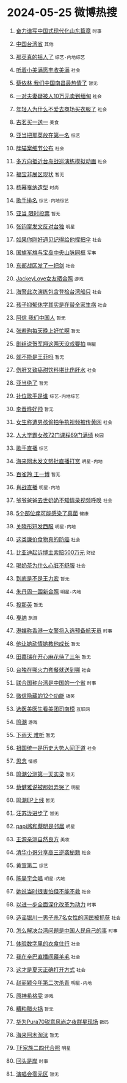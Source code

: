 # 2024-05-25 微博热搜 
1. [奋力谱写中国式现代化山东篇章](https://m.weibo.cn/search?containerid=100103type%3D1%26t%3D10%26q%3D%23%E5%A5%8B%E5%8A%9B%E8%B0%B1%E5%86%99%E4%B8%AD%E5%9B%BD%E5%BC%8F%E7%8E%B0%E4%BB%A3%E5%8C%96%E5%B1%B1%E4%B8%9C%E7%AF%87%E7%AB%A0%23&stream_entry_id=51&isnewpage=1&extparam=seat%3D1%26q%3D%2523%25E5%25A5%258B%25E5%258A%259B%25E8%25B0%25B1%25E5%2586%2599%25E4%25B8%25AD%25E5%259B%25BD%25E5%25BC%258F%25E7%258E%25B0%25E4%25BB%25A3%25E5%258C%2596%25E5%25B1%25B1%25E4%25B8%259C%25E7%25AF%2587%25E7%25AB%25A0%2523%26c_type%3D51%26pos%3D0%26cate%3D10103%26dgr%3D0%26stream_entry_id%3D51%26filter_type%3Drealtimehot%26display_time%3D1716591906%26pre_seqid%3D17165919062640139371) `时事` 

2. [中国台湾省](https://m.weibo.cn/search?containerid=100103type%3D1%26t%3D10%26q%3D%23%E4%B8%AD%E5%9B%BD%E5%8F%B0%E6%B9%BE%E7%9C%81%23&stream_entry_id=31&isnewpage=1&extparam=seat%3D1%26q%3D%2523%25E4%25B8%25AD%25E5%259B%25BD%25E5%258F%25B0%25E6%25B9%25BE%25E7%259C%2581%2523%26pos%3D0%26flag%3D2%26filter_type%3Drealtimehot%26c_type%3D31%26stream_entry_id%3D31%26band_rank%3D1%26cate%3D5001%26lcate%3D5001%26dgr%3D0%26realpos%3D1%26display_time%3D1716591906%26pre_seqid%3D17165919062640139371) `其他` 

3. [那英真的摇人了](https://m.weibo.cn/search?containerid=100103type%3D1%26t%3D10%26q%3D%23%E9%82%A3%E8%8B%B1%E7%9C%9F%E7%9A%84%E6%91%87%E4%BA%BA%E4%BA%86%23&stream_entry_id=31&isnewpage=1&extparam=seat%3D1%26q%3D%2523%25E9%2582%25A3%25E8%258B%25B1%25E7%259C%259F%25E7%259A%2584%25E6%2591%2587%25E4%25BA%25BA%25E4%25BA%2586%2523%26pos%3D1%26flag%3D2%26filter_type%3Drealtimehot%26c_type%3D31%26stream_entry_id%3D31%26band_rank%3D2%26cate%3D5001%26lcate%3D5001%26dgr%3D0%26realpos%3D2%26display_time%3D1716591906%26pre_seqid%3D17165919062640139371) `综艺-内地综艺` 

4. [听着小美满愿丰收美满](https://m.weibo.cn/search?containerid=100103type%3D1%26t%3D10%26q%3D%23%E5%90%AC%E7%9D%80%E5%B0%8F%E7%BE%8E%E6%BB%A1%E6%84%BF%E4%B8%B0%E6%94%B6%E7%BE%8E%E6%BB%A1%23&stream_entry_id=31&isnewpage=1&extparam=seat%3D1%26q%3D%2523%25E5%2590%25AC%25E7%259D%2580%25E5%25B0%258F%25E7%25BE%258E%25E6%25BB%25A1%25E6%2584%25BF%25E4%25B8%25B0%25E6%2594%25B6%25E7%25BE%258E%25E6%25BB%25A1%2523%26pos%3D2%26flag%3D0%26filter_type%3Drealtimehot%26c_type%3D31%26stream_entry_id%3D31%26band_rank%3D3%26cate%3D5001%26lcate%3D5001%26dgr%3D0%26realpos%3D3%26display_time%3D1716591906%26pre_seqid%3D17165919062640139371) `社会` 

5. [蔡依林 我们中国南昌最热情了](https://m.weibo.cn/search?containerid=100103type%3D1%26t%3D10%26q%3D%E8%94%A1%E4%BE%9D%E6%9E%97+%E6%88%91%E4%BB%AC%E4%B8%AD%E5%9B%BD%E5%8D%97%E6%98%8C%E6%9C%80%E7%83%AD%E6%83%85%E4%BA%86&stream_entry_id=31&isnewpage=1&extparam=seat%3D1%26q%3D%25E8%2594%25A1%25E4%25BE%259D%25E6%259E%2597%2520%25E6%2588%2591%25E4%25BB%25AC%25E4%25B8%25AD%25E5%259B%25BD%25E5%258D%2597%25E6%2598%258C%25E6%259C%2580%25E7%2583%25AD%25E6%2583%2585%25E4%25BA%2586%26pos%3D3%26flag%3D2%26filter_type%3Drealtimehot%26c_type%3D31%26stream_entry_id%3D31%26band_rank%3D4%26cate%3D5001%26lcate%3D5001%26dgr%3D0%26realpos%3D4%26display_time%3D1716591906%26pre_seqid%3D17165919062640139371) `暂无` 

6. [一对夫妻疑被人10万元卖到缅甸](https://m.weibo.cn/search?containerid=100103type%3D1%26t%3D10%26q%3D%23%E4%B8%80%E5%AF%B9%E5%A4%AB%E5%A6%BB%E7%96%91%E8%A2%AB%E4%BA%BA10%E4%B8%87%E5%85%83%E5%8D%96%E5%88%B0%E7%BC%85%E7%94%B8%23&stream_entry_id=31&isnewpage=1&extparam=seat%3D1%26q%3D%2523%25E4%25B8%2580%25E5%25AF%25B9%25E5%25A4%25AB%25E5%25A6%25BB%25E7%2596%2591%25E8%25A2%25AB%25E4%25BA%25BA10%25E4%25B8%2587%25E5%2585%2583%25E5%258D%2596%25E5%2588%25B0%25E7%25BC%2585%25E7%2594%25B8%2523%26pos%3D4%26flag%3D2%26filter_type%3Drealtimehot%26c_type%3D31%26stream_entry_id%3D31%26band_rank%3D5%26cate%3D5001%26lcate%3D5001%26dgr%3D0%26realpos%3D5%26display_time%3D1716591906%26pre_seqid%3D17165919062640139371) `社会` 

7. [年轻人为什么不爱去商场买衣服了](https://m.weibo.cn/search?containerid=100103type%3D1%26t%3D10%26q%3D%23%E5%B9%B4%E8%BD%BB%E4%BA%BA%E4%B8%BA%E4%BB%80%E4%B9%88%E4%B8%8D%E7%88%B1%E5%8E%BB%E5%95%86%E5%9C%BA%E4%B9%B0%E8%A1%A3%E6%9C%8D%E4%BA%86%23&stream_entry_id=31&isnewpage=1&extparam=seat%3D1%26q%3D%2523%25E5%25B9%25B4%25E8%25BD%25BB%25E4%25BA%25BA%25E4%25B8%25BA%25E4%25BB%2580%25E4%25B9%2588%25E4%25B8%258D%25E7%2588%25B1%25E5%258E%25BB%25E5%2595%2586%25E5%259C%25BA%25E4%25B9%25B0%25E8%25A1%25A3%25E6%259C%258D%25E4%25BA%2586%2523%26pos%3D5%26flag%3D2%26filter_type%3Drealtimehot%26c_type%3D31%26stream_entry_id%3D31%26band_rank%3D6%26cate%3D5001%26lcate%3D5001%26dgr%3D0%26realpos%3D6%26display_time%3D1716591906%26pre_seqid%3D17165919062640139371) `社会` 

8. [古茗买一送一](https://m.weibo.cn/search?containerid=100103type%3D1%26t%3D10%26q%3D%23%E5%8F%A4%E8%8C%97%E4%B9%B0%E4%B8%80%E9%80%81%E4%B8%80%23&stream_entry_id=31&isnewpage=1&extparam=seat%3D1%26q%3D%2523%25E5%258F%25A4%25E8%258C%2597%25E4%25B9%25B0%25E4%25B8%2580%25E9%2580%2581%25E4%25B8%2580%2523%26pos%3D6%26adid%3D237949%26band_rank%3D7%26is_ad_pos%3D1%26topic_ad%3D1%26c_type%3D31%26stream_entry_id%3D31%26cate%3D5001%26lcate%3D5001%26filter_type%3Drealtimehot%26dgr%3D0%26display_time%3D1716591906%26pre_seqid%3D17165919062640139371) `美食` 

9. [亚当把那英放在第一名](https://m.weibo.cn/search?containerid=100103type%3D1%26t%3D10%26q%3D%23%E4%BA%9A%E5%BD%93%E6%8A%8A%E9%82%A3%E8%8B%B1%E6%94%BE%E5%9C%A8%E7%AC%AC%E4%B8%80%E5%90%8D%23&stream_entry_id=31&isnewpage=1&extparam=seat%3D1%26q%3D%2523%25E4%25BA%259A%25E5%25BD%2593%25E6%258A%258A%25E9%2582%25A3%25E8%258B%25B1%25E6%2594%25BE%25E5%259C%25A8%25E7%25AC%25AC%25E4%25B8%2580%25E5%2590%258D%2523%26pos%3D7%26flag%3D2%26filter_type%3Drealtimehot%26c_type%3D31%26stream_entry_id%3D31%26band_rank%3D7%26cate%3D5001%26lcate%3D5001%26dgr%3D0%26realpos%3D7%26display_time%3D1716591906%26pre_seqid%3D17165919062640139371) `综艺` 

10. [胖猫案细节公布](https://m.weibo.cn/search?containerid=100103type%3D1%26t%3D10%26q%3D%23%E8%83%96%E7%8C%AB%E6%A1%88%E7%BB%86%E8%8A%82%E5%85%AC%E5%B8%83%23&stream_entry_id=31&isnewpage=1&extparam=seat%3D1%26q%3D%2523%25E8%2583%2596%25E7%258C%25AB%25E6%25A1%2588%25E7%25BB%2586%25E8%258A%2582%25E5%2585%25AC%25E5%25B8%2583%2523%26pos%3D8%26flag%3D2%26filter_type%3Drealtimehot%26c_type%3D31%26stream_entry_id%3D31%26band_rank%3D8%26cate%3D5001%26lcate%3D5001%26dgr%3D0%26realpos%3D8%26display_time%3D1716591906%26pre_seqid%3D17165919062640139371) `社会` 

11. [多方向抵近台岛战巡演练模拟动画](https://m.weibo.cn/search?containerid=100103type%3D1%26t%3D10%26q%3D%23%E5%A4%9A%E6%96%B9%E5%90%91%E6%8A%B5%E8%BF%91%E5%8F%B0%E5%B2%9B%E6%88%98%E5%B7%A1%E6%BC%94%E7%BB%83%E6%A8%A1%E6%8B%9F%E5%8A%A8%E7%94%BB%23&stream_entry_id=31&isnewpage=1&extparam=seat%3D1%26q%3D%2523%25E5%25A4%259A%25E6%2596%25B9%25E5%2590%2591%25E6%258A%25B5%25E8%25BF%2591%25E5%258F%25B0%25E5%25B2%259B%25E6%2588%2598%25E5%25B7%25A1%25E6%25BC%2594%25E7%25BB%2583%25E6%25A8%25A1%25E6%258B%259F%25E5%258A%25A8%25E7%2594%25BB%2523%26pos%3D9%26flag%3D0%26filter_type%3Drealtimehot%26c_type%3D31%26stream_entry_id%3D31%26band_rank%3D9%26cate%3D5001%26lcate%3D5001%26dgr%3D0%26realpos%3D9%26display_time%3D1716591906%26pre_seqid%3D17165919062640139371) `社会` 

12. [福宝非展区现状](https://m.weibo.cn/search?containerid=100103type%3D1%26t%3D10%26q%3D%23%E7%A6%8F%E5%AE%9D%E9%9D%9E%E5%B1%95%E5%8C%BA%E7%8E%B0%E7%8A%B6%23&stream_entry_id=31&isnewpage=1&extparam=seat%3D1%26q%3D%2523%25E7%25A6%258F%25E5%25AE%259D%25E9%259D%259E%25E5%25B1%2595%25E5%258C%25BA%25E7%258E%25B0%25E7%258A%25B6%2523%26pos%3D10%26flag%3D0%26filter_type%3Drealtimehot%26c_type%3D31%26stream_entry_id%3D31%26band_rank%3D10%26cate%3D5001%26lcate%3D5001%26dgr%3D0%26realpos%3D10%26display_time%3D1716591906%26pre_seqid%3D17165919062640139371) `暂无` 

13. [杨幂戛纳造型](https://m.weibo.cn/search?containerid=100103type%3D1%26t%3D10%26q%3D%E6%9D%A8%E5%B9%82%E6%88%9B%E7%BA%B3%E9%80%A0%E5%9E%8B&stream_entry_id=31&isnewpage=1&extparam=seat%3D1%26q%3D%25E6%259D%25A8%25E5%25B9%2582%25E6%2588%259B%25E7%25BA%25B3%25E9%2580%25A0%25E5%259E%258B%26pos%3D11%26flag%3D2%26filter_type%3Drealtimehot%26c_type%3D31%26stream_entry_id%3D31%26band_rank%3D11%26cate%3D5001%26lcate%3D5001%26dgr%3D0%26realpos%3D11%26display_time%3D1716591906%26pre_seqid%3D17165919062640139371) `时尚` 

14. [歌手排名](https://m.weibo.cn/search?containerid=100103type%3D1%26t%3D10%26q%3D%E6%AD%8C%E6%89%8B%E6%8E%92%E5%90%8D&stream_entry_id=31&isnewpage=1&extparam=seat%3D1%26q%3D%25E6%25AD%258C%25E6%2589%258B%25E6%258E%2592%25E5%2590%258D%26pos%3D12%26flag%3D2%26filter_type%3Drealtimehot%26c_type%3D31%26stream_entry_id%3D31%26band_rank%3D12%26cate%3D5001%26lcate%3D5001%26dgr%3D0%26realpos%3D12%26display_time%3D1716591906%26pre_seqid%3D17165919062640139371) `综艺-内地综艺` 

15. [亚当 限时投票](https://m.weibo.cn/search?containerid=100103type%3D1%26t%3D10%26q%3D%E4%BA%9A%E5%BD%93+%E9%99%90%E6%97%B6%E6%8A%95%E7%A5%A8&stream_entry_id=31&isnewpage=1&extparam=seat%3D1%26q%3D%25E4%25BA%259A%25E5%25BD%2593%2520%25E9%2599%2590%25E6%2597%25B6%25E6%258A%2595%25E7%25A5%25A8%26pos%3D13%26flag%3D0%26filter_type%3Drealtimehot%26c_type%3D31%26stream_entry_id%3D31%26band_rank%3D13%26cate%3D5001%26lcate%3D5001%26dgr%3D0%26realpos%3D13%26display_time%3D1716591906%26pre_seqid%3D17165919062640139371) `暂无` 

16. [张钧甯发文反对台独](https://m.weibo.cn/search?containerid=100103type%3D1%26t%3D10%26q%3D%23%E5%BC%A0%E9%92%A7%E7%94%AF%E5%8F%91%E6%96%87%E5%8F%8D%E5%AF%B9%E5%8F%B0%E7%8B%AC%23&stream_entry_id=31&isnewpage=1&extparam=seat%3D1%26q%3D%2523%25E5%25BC%25A0%25E9%2592%25A7%25E7%2594%25AF%25E5%258F%2591%25E6%2596%2587%25E5%258F%258D%25E5%25AF%25B9%25E5%258F%25B0%25E7%258B%25AC%2523%26pos%3D14%26flag%3D2%26filter_type%3Drealtimehot%26c_type%3D31%26stream_entry_id%3D31%26band_rank%3D14%26cate%3D5001%26lcate%3D5001%26dgr%3D0%26realpos%3D14%26display_time%3D1716591906%26pre_seqid%3D17165919062640139371) `明星` 

17. [如果你刚好遇见记得给他撑把伞](https://m.weibo.cn/search?containerid=100103type%3D1%26t%3D10%26q%3D%23%E5%A6%82%E6%9E%9C%E4%BD%A0%E5%88%9A%E5%A5%BD%E9%81%87%E8%A7%81%E8%AE%B0%E5%BE%97%E7%BB%99%E4%BB%96%E6%92%91%E6%8A%8A%E4%BC%9E%23&stream_entry_id=31&isnewpage=1&extparam=seat%3D1%26q%3D%2523%25E5%25A6%2582%25E6%259E%259C%25E4%25BD%25A0%25E5%2588%259A%25E5%25A5%25BD%25E9%2581%2587%25E8%25A7%2581%25E8%25AE%25B0%25E5%25BE%2597%25E7%25BB%2599%25E4%25BB%2596%25E6%2592%2591%25E6%258A%258A%25E4%25BC%259E%2523%26pos%3D15%26flag%3D32768%26filter_type%3Drealtimehot%26c_type%3D31%26stream_entry_id%3D31%26band_rank%3D15%26cate%3D5001%26lcate%3D5001%26dgr%3D0%26realpos%3D15%26display_time%3D1716591906%26pre_seqid%3D17165919062640139371) `社会` 

18. [国旗军旗与宝岛中央山脉同框](https://m.weibo.cn/search?containerid=100103type%3D1%26t%3D10%26q%3D%23%E5%9B%BD%E6%97%97%E5%86%9B%E6%97%97%E4%B8%8E%E5%AE%9D%E5%B2%9B%E4%B8%AD%E5%A4%AE%E5%B1%B1%E8%84%89%E5%90%8C%E6%A1%86%23&stream_entry_id=31&isnewpage=1&extparam=seat%3D1%26q%3D%2523%25E5%259B%25BD%25E6%2597%2597%25E5%2586%259B%25E6%2597%2597%25E4%25B8%258E%25E5%25AE%259D%25E5%25B2%259B%25E4%25B8%25AD%25E5%25A4%25AE%25E5%25B1%25B1%25E8%2584%2589%25E5%2590%258C%25E6%25A1%2586%2523%26pos%3D16%26flag%3D0%26filter_type%3Drealtimehot%26c_type%3D31%26stream_entry_id%3D31%26band_rank%3D16%26cate%3D5001%26lcate%3D5001%26dgr%3D0%26realpos%3D16%26display_time%3D1716591906%26pre_seqid%3D17165919062640139371) `军事` 

19. [东部战区发了一把剑](https://m.weibo.cn/search?containerid=100103type%3D1%26t%3D10%26q%3D%23%E4%B8%9C%E9%83%A8%E6%88%98%E5%8C%BA%E5%8F%91%E4%BA%86%E4%B8%80%E6%8A%8A%E5%89%91%23&stream_entry_id=31&isnewpage=1&extparam=seat%3D1%26q%3D%2523%25E4%25B8%259C%25E9%2583%25A8%25E6%2588%2598%25E5%258C%25BA%25E5%258F%2591%25E4%25BA%2586%25E4%25B8%2580%25E6%258A%258A%25E5%2589%2591%2523%26pos%3D17%26flag%3D0%26filter_type%3Drealtimehot%26c_type%3D31%26stream_entry_id%3D31%26band_rank%3D17%26cate%3D5001%26lcate%3D5001%26dgr%3D0%26realpos%3D17%26display_time%3D1716591906%26pre_seqid%3D17165919062640139371) `社会` 

20. [JackeyLove女友晒合照](https://m.weibo.cn/search?containerid=100103type%3D1%26t%3D10%26q%3D%23JackeyLove%E5%A5%B3%E5%8F%8B%E6%99%92%E5%90%88%E7%85%A7%23&stream_entry_id=31&isnewpage=1&extparam=seat%3D1%26q%3D%2523JackeyLove%25E5%25A5%25B3%25E5%258F%258B%25E6%2599%2592%25E5%2590%2588%25E7%2585%25A7%2523%26pos%3D18%26flag%3D0%26filter_type%3Drealtimehot%26c_type%3D31%26stream_entry_id%3D31%26band_rank%3D18%26cate%3D5001%26lcate%3D5001%26dgr%3D0%26realpos%3D18%26display_time%3D1716591906%26pre_seqid%3D17165919062640139371) `游戏` 

21. [海警此次演练包含登检台湾船只](https://m.weibo.cn/search?containerid=100103type%3D1%26t%3D10%26q%3D%23%E6%B5%B7%E8%AD%A6%E6%AD%A4%E6%AC%A1%E6%BC%94%E7%BB%83%E5%8C%85%E5%90%AB%E7%99%BB%E6%A3%80%E5%8F%B0%E6%B9%BE%E8%88%B9%E5%8F%AA%23&stream_entry_id=31&isnewpage=1&extparam=seat%3D1%26q%3D%2523%25E6%25B5%25B7%25E8%25AD%25A6%25E6%25AD%25A4%25E6%25AC%25A1%25E6%25BC%2594%25E7%25BB%2583%25E5%258C%2585%25E5%2590%25AB%25E7%2599%25BB%25E6%25A3%2580%25E5%258F%25B0%25E6%25B9%25BE%25E8%2588%25B9%25E5%258F%25AA%2523%26pos%3D19%26flag%3D0%26filter_type%3Drealtimehot%26c_type%3D31%26stream_entry_id%3D31%26band_rank%3D19%26cate%3D5001%26lcate%3D5001%26dgr%3D0%26realpos%3D19%26display_time%3D1716591906%26pre_seqid%3D17165919062640139371) `社会` 

22. [孩子抑郁休学其实是在替全家生病](https://m.weibo.cn/search?containerid=100103type%3D1%26t%3D10%26q%3D%23%E5%AD%A9%E5%AD%90%E6%8A%91%E9%83%81%E4%BC%91%E5%AD%A6%E5%85%B6%E5%AE%9E%E6%98%AF%E5%9C%A8%E6%9B%BF%E5%85%A8%E5%AE%B6%E7%94%9F%E7%97%85%23&stream_entry_id=31&isnewpage=1&extparam=seat%3D1%26q%3D%2523%25E5%25AD%25A9%25E5%25AD%2590%25E6%258A%2591%25E9%2583%2581%25E4%25BC%2591%25E5%25AD%25A6%25E5%2585%25B6%25E5%25AE%259E%25E6%2598%25AF%25E5%259C%25A8%25E6%259B%25BF%25E5%2585%25A8%25E5%25AE%25B6%25E7%2594%259F%25E7%2597%2585%2523%26pos%3D20%26flag%3D0%26filter_type%3Drealtimehot%26c_type%3D31%26stream_entry_id%3D31%26band_rank%3D20%26cate%3D5001%26lcate%3D5001%26dgr%3D0%26realpos%3D20%26display_time%3D1716591906%26pre_seqid%3D17165919062640139371) `社会` 

23. [阿信 我们中国人](https://m.weibo.cn/search?containerid=100103type%3D1%26t%3D10%26q%3D%E9%98%BF%E4%BF%A1+%E6%88%91%E4%BB%AC%E4%B8%AD%E5%9B%BD%E4%BA%BA&stream_entry_id=31&isnewpage=1&extparam=seat%3D1%26q%3D%25E9%2598%25BF%25E4%25BF%25A1%2520%25E6%2588%2591%25E4%25BB%25AC%25E4%25B8%25AD%25E5%259B%25BD%25E4%25BA%25BA%26pos%3D21%26flag%3D2%26filter_type%3Drealtimehot%26c_type%3D31%26stream_entry_id%3D31%26band_rank%3D21%26cate%3D5001%26lcate%3D5001%26dgr%3D0%26realpos%3D21%26display_time%3D1716591906%26pre_seqid%3D17165919062640139371) `暂无` 

24. [张若昀每天晚上好忙啊](https://m.weibo.cn/search?containerid=100103type%3D1%26t%3D10%26q%3D%E5%BC%A0%E8%8B%A5%E6%98%80%E6%AF%8F%E5%A4%A9%E6%99%9A%E4%B8%8A%E5%A5%BD%E5%BF%99%E5%95%8A&stream_entry_id=31&isnewpage=1&extparam=seat%3D1%26q%3D%25E5%25BC%25A0%25E8%258B%25A5%25E6%2598%2580%25E6%25AF%258F%25E5%25A4%25A9%25E6%2599%259A%25E4%25B8%258A%25E5%25A5%25BD%25E5%25BF%2599%25E5%2595%258A%26pos%3D22%26flag%3D1%26filter_type%3Drealtimehot%26c_type%3D31%26stream_entry_id%3D31%26band_rank%3D22%26cate%3D5001%26lcate%3D5001%26dgr%3D0%26realpos%3D22%26display_time%3D1716591906%26pre_seqid%3D17165919062640139371) `暂无` 

25. [剧组说贺军翔这两天没戏要拍](https://m.weibo.cn/search?containerid=100103type%3D1%26t%3D10%26q%3D%23%E5%89%A7%E7%BB%84%E8%AF%B4%E8%B4%BA%E5%86%9B%E7%BF%94%E8%BF%99%E4%B8%A4%E5%A4%A9%E6%B2%A1%E6%88%8F%E8%A6%81%E6%8B%8D%23&stream_entry_id=31&isnewpage=1&extparam=seat%3D1%26q%3D%2523%25E5%2589%25A7%25E7%25BB%2584%25E8%25AF%25B4%25E8%25B4%25BA%25E5%2586%259B%25E7%25BF%2594%25E8%25BF%2599%25E4%25B8%25A4%25E5%25A4%25A9%25E6%25B2%25A1%25E6%2588%258F%25E8%25A6%2581%25E6%258B%258D%2523%26pos%3D23%26flag%3D1%26filter_type%3Drealtimehot%26c_type%3D31%26stream_entry_id%3D31%26band_rank%3D23%26cate%3D5001%26lcate%3D5001%26dgr%3D0%26realpos%3D23%26display_time%3D1716591906%26pre_seqid%3D17165919062640139371) `明星` 

26. [就不能是王菲吗](https://m.weibo.cn/search?containerid=100103type%3D1%26t%3D10%26q%3D%E5%B0%B1%E4%B8%8D%E8%83%BD%E6%98%AF%E7%8E%8B%E8%8F%B2%E5%90%97&stream_entry_id=31&isnewpage=1&extparam=seat%3D1%26q%3D%25E5%25B0%25B1%25E4%25B8%258D%25E8%2583%25BD%25E6%2598%25AF%25E7%258E%258B%25E8%258F%25B2%25E5%2590%2597%26pos%3D24%26flag%3D2%26filter_type%3Drealtimehot%26c_type%3D31%26stream_entry_id%3D31%26band_rank%3D24%26cate%3D5001%26lcate%3D5001%26dgr%3D0%26realpos%3D24%26display_time%3D1716591906%26pre_seqid%3D17165919062640139371) `暂无` 

27. [伤肝又致癌甜饮料堪比伤肝水](https://m.weibo.cn/search?containerid=100103type%3D1%26t%3D10%26q%3D%23%E4%BC%A4%E8%82%9D%E5%8F%88%E8%87%B4%E7%99%8C%E7%94%9C%E9%A5%AE%E6%96%99%E5%A0%AA%E6%AF%94%E4%BC%A4%E8%82%9D%E6%B0%B4%23&stream_entry_id=31&isnewpage=1&extparam=seat%3D1%26q%3D%2523%25E4%25BC%25A4%25E8%2582%259D%25E5%258F%2588%25E8%2587%25B4%25E7%2599%258C%25E7%2594%259C%25E9%25A5%25AE%25E6%2596%2599%25E5%25A0%25AA%25E6%25AF%2594%25E4%25BC%25A4%25E8%2582%259D%25E6%25B0%25B4%2523%26pos%3D25%26flag%3D1%26filter_type%3Drealtimehot%26c_type%3D31%26stream_entry_id%3D31%26band_rank%3D25%26cate%3D5001%26lcate%3D5001%26dgr%3D0%26realpos%3D25%26display_time%3D1716591906%26pre_seqid%3D17165919062640139371) `社会` 

28. [亚当绝了](https://m.weibo.cn/search?containerid=100103type%3D1%26t%3D10%26q%3D%E4%BA%9A%E5%BD%93%E7%BB%9D%E4%BA%86&stream_entry_id=31&isnewpage=1&extparam=seat%3D1%26q%3D%25E4%25BA%259A%25E5%25BD%2593%25E7%25BB%259D%25E4%25BA%2586%26pos%3D26%26flag%3D0%26filter_type%3Drealtimehot%26c_type%3D31%26stream_entry_id%3D31%26band_rank%3D26%26cate%3D5001%26lcate%3D5001%26dgr%3D0%26realpos%3D26%26display_time%3D1716591906%26pre_seqid%3D17165919062640139371) `暂无` 

29. [补位歌手是谁](https://m.weibo.cn/search?containerid=100103type%3D1%26t%3D10%26q%3D%23%E8%A1%A5%E4%BD%8D%E6%AD%8C%E6%89%8B%E6%98%AF%E8%B0%81%23&stream_entry_id=31&isnewpage=1&extparam=seat%3D1%26q%3D%2523%25E8%25A1%25A5%25E4%25BD%258D%25E6%25AD%258C%25E6%2589%258B%25E6%2598%25AF%25E8%25B0%2581%2523%26pos%3D27%26flag%3D0%26filter_type%3Drealtimehot%26c_type%3D31%26stream_entry_id%3D31%26band_rank%3D27%26cate%3D5001%26lcate%3D5001%26dgr%3D0%26realpos%3D27%26display_time%3D1716591906%26pre_seqid%3D17165919062640139371) `综艺-内地综艺` 

30. [李晋晔好帅](https://m.weibo.cn/search?containerid=100103type%3D1%26t%3D10%26q%3D%E6%9D%8E%E6%99%8B%E6%99%94%E5%A5%BD%E5%B8%85&stream_entry_id=31&isnewpage=1&extparam=seat%3D1%26q%3D%25E6%259D%258E%25E6%2599%258B%25E6%2599%2594%25E5%25A5%25BD%25E5%25B8%2585%26pos%3D28%26flag%3D0%26filter_type%3Drealtimehot%26c_type%3D31%26stream_entry_id%3D31%26band_rank%3D28%26cate%3D5001%26lcate%3D5001%26dgr%3D0%26realpos%3D28%26display_time%3D1716591906%26pre_seqid%3D17165919062640139371) `暂无` 

31. [女生称遭男孩偷拍争执视频被传黄网](https://m.weibo.cn/search?containerid=100103type%3D1%26t%3D10%26q%3D%23%E5%A5%B3%E7%94%9F%E7%A7%B0%E9%81%AD%E7%94%B7%E5%AD%A9%E5%81%B7%E6%8B%8D%E4%BA%89%E6%89%A7%E8%A7%86%E9%A2%91%E8%A2%AB%E4%BC%A0%E9%BB%84%E7%BD%91%23&stream_entry_id=31&isnewpage=1&extparam=seat%3D1%26q%3D%2523%25E5%25A5%25B3%25E7%2594%259F%25E7%25A7%25B0%25E9%2581%25AD%25E7%2594%25B7%25E5%25AD%25A9%25E5%2581%25B7%25E6%258B%258D%25E4%25BA%2589%25E6%2589%25A7%25E8%25A7%2586%25E9%25A2%2591%25E8%25A2%25AB%25E4%25BC%25A0%25E9%25BB%2584%25E7%25BD%2591%2523%26pos%3D29%26flag%3D0%26filter_type%3Drealtimehot%26c_type%3D31%26stream_entry_id%3D31%26band_rank%3D29%26cate%3D5001%26lcate%3D5001%26dgr%3D0%26realpos%3D29%26display_time%3D1716591906%26pre_seqid%3D17165919062640139371) `社会` 

32. [人大学霸女孩72门课程69门满绩](https://m.weibo.cn/search?containerid=100103type%3D1%26t%3D10%26q%3D%23%E4%BA%BA%E5%A4%A7%E5%AD%A6%E9%9C%B8%E5%A5%B3%E5%AD%A972%E9%97%A8%E8%AF%BE%E7%A8%8B69%E9%97%A8%E6%BB%A1%E7%BB%A9%23&stream_entry_id=31&isnewpage=1&extparam=seat%3D1%26q%3D%2523%25E4%25BA%25BA%25E5%25A4%25A7%25E5%25AD%25A6%25E9%259C%25B8%25E5%25A5%25B3%25E5%25AD%25A972%25E9%2597%25A8%25E8%25AF%25BE%25E7%25A8%258B69%25E9%2597%25A8%25E6%25BB%25A1%25E7%25BB%25A9%2523%26pos%3D30%26flag%3D32768%26filter_type%3Drealtimehot%26c_type%3D31%26stream_entry_id%3D31%26band_rank%3D30%26cate%3D5001%26lcate%3D5001%26dgr%3D0%26realpos%3D30%26display_time%3D1716591906%26pre_seqid%3D17165919062640139371) `校园` 

33. [歌手直播](https://m.weibo.cn/search?containerid=100103type%3D1%26t%3D10%26q%3D%E6%AD%8C%E6%89%8B%E7%9B%B4%E6%92%AD&stream_entry_id=31&isnewpage=1&extparam=seat%3D1%26q%3D%25E6%25AD%258C%25E6%2589%258B%25E7%259B%25B4%25E6%2592%25AD%26pos%3D31%26flag%3D0%26filter_type%3Drealtimehot%26c_type%3D31%26stream_entry_id%3D31%26band_rank%3D31%26cate%3D5001%26lcate%3D5001%26dgr%3D0%26realpos%3D31%26display_time%3D1716591906%26pre_seqid%3D17165919062640139371) `综艺` 

34. [海来阿木发文怒批直播打赏](https://m.weibo.cn/search?containerid=100103type%3D1%26t%3D10%26q%3D%23%E6%B5%B7%E6%9D%A5%E9%98%BF%E6%9C%A8%E5%8F%91%E6%96%87%E6%80%92%E6%89%B9%E7%9B%B4%E6%92%AD%E6%89%93%E8%B5%8F%23&stream_entry_id=31&isnewpage=1&extparam=seat%3D1%26q%3D%2523%25E6%25B5%25B7%25E6%259D%25A5%25E9%2598%25BF%25E6%259C%25A8%25E5%258F%2591%25E6%2596%2587%25E6%2580%2592%25E6%2589%25B9%25E7%259B%25B4%25E6%2592%25AD%25E6%2589%2593%25E8%25B5%258F%2523%26pos%3D32%26flag%3D0%26filter_type%3Drealtimehot%26c_type%3D31%26stream_entry_id%3D31%26band_rank%3D32%26cate%3D5001%26lcate%3D5001%26dgr%3D0%26realpos%3D32%26display_time%3D1716591906%26pre_seqid%3D17165919062640139371) `明星-内地` 

35. [百雀羚 王一博](https://m.weibo.cn/search?containerid=100103type%3D1%26t%3D10%26q%3D%E7%99%BE%E9%9B%80%E7%BE%9A+%E7%8E%8B%E4%B8%80%E5%8D%9A&stream_entry_id=31&isnewpage=1&extparam=seat%3D1%26q%3D%25E7%2599%25BE%25E9%259B%2580%25E7%25BE%259A%2520%25E7%258E%258B%25E4%25B8%2580%25E5%258D%259A%26pos%3D33%26flag%3D0%26filter_type%3Drealtimehot%26c_type%3D31%26stream_entry_id%3D31%26band_rank%3D33%26cate%3D5001%26lcate%3D5001%26dgr%3D0%26realpos%3D33%26display_time%3D1716591906%26pre_seqid%3D17165919062640139371) `暂无` 

36. [肖战直播](https://m.weibo.cn/search?containerid=100103type%3D1%26t%3D10%26q%3D%E8%82%96%E6%88%98%E7%9B%B4%E6%92%AD&stream_entry_id=31&isnewpage=1&extparam=seat%3D1%26q%3D%25E8%2582%2596%25E6%2588%2598%25E7%259B%25B4%25E6%2592%25AD%26pos%3D34%26flag%3D0%26filter_type%3Drealtimehot%26c_type%3D31%26stream_entry_id%3D31%26band_rank%3D34%26cate%3D5001%26lcate%3D5001%26dgr%3D0%26realpos%3D34%26display_time%3D1716591906%26pre_seqid%3D17165919062640139371) `明星-内地` 

37. [爷爷爸爸去世奶奶不知情录视频呼唤](https://m.weibo.cn/search?containerid=100103type%3D1%26t%3D10%26q%3D%23%E7%88%B7%E7%88%B7%E7%88%B8%E7%88%B8%E5%8E%BB%E4%B8%96%E5%A5%B6%E5%A5%B6%E4%B8%8D%E7%9F%A5%E6%83%85%E5%BD%95%E8%A7%86%E9%A2%91%E5%91%BC%E5%94%A4%23&stream_entry_id=31&isnewpage=1&extparam=seat%3D1%26q%3D%2523%25E7%2588%25B7%25E7%2588%25B7%25E7%2588%25B8%25E7%2588%25B8%25E5%258E%25BB%25E4%25B8%2596%25E5%25A5%25B6%25E5%25A5%25B6%25E4%25B8%258D%25E7%259F%25A5%25E6%2583%2585%25E5%25BD%2595%25E8%25A7%2586%25E9%25A2%2591%25E5%2591%25BC%25E5%2594%25A4%2523%26pos%3D35%26flag%3D0%26filter_type%3Drealtimehot%26c_type%3D31%26stream_entry_id%3D31%26band_rank%3D35%26cate%3D5001%26lcate%3D5001%26dgr%3D0%26realpos%3D35%26display_time%3D1716591906%26pre_seqid%3D17165919062640139371) `社会` 

38. [5个部位痒可能感染了真菌](https://m.weibo.cn/search?containerid=100103type%3D1%26t%3D10%26q%3D%235%E4%B8%AA%E9%83%A8%E4%BD%8D%E7%97%92%E5%8F%AF%E8%83%BD%E6%84%9F%E6%9F%93%E4%BA%86%E7%9C%9F%E8%8F%8C%23&stream_entry_id=31&isnewpage=1&extparam=seat%3D1%26q%3D%25235%25E4%25B8%25AA%25E9%2583%25A8%25E4%25BD%258D%25E7%2597%2592%25E5%258F%25AF%25E8%2583%25BD%25E6%2584%259F%25E6%259F%2593%25E4%25BA%2586%25E7%259C%259F%25E8%258F%258C%2523%26pos%3D36%26flag%3D1%26filter_type%3Drealtimehot%26c_type%3D31%26stream_entry_id%3D31%26band_rank%3D36%26cate%3D5001%26lcate%3D5001%26dgr%3D0%26realpos%3D36%26display_time%3D1716591906%26pre_seqid%3D17165919062640139371) `健康` 

39. [关晓彤短发西服](https://m.weibo.cn/search?containerid=100103type%3D1%26t%3D10%26q%3D%23%E5%85%B3%E6%99%93%E5%BD%A4%E7%9F%AD%E5%8F%91%E8%A5%BF%E6%9C%8D%23&stream_entry_id=31&isnewpage=1&extparam=seat%3D1%26q%3D%2523%25E5%2585%25B3%25E6%2599%2593%25E5%25BD%25A4%25E7%259F%25AD%25E5%258F%2591%25E8%25A5%25BF%25E6%259C%258D%2523%26pos%3D37%26flag%3D1%26filter_type%3Drealtimehot%26c_type%3D31%26stream_entry_id%3D31%26band_rank%3D37%26cate%3D5001%26lcate%3D5001%26dgr%3D0%26realpos%3D37%26display_time%3D1716591906%26pre_seqid%3D17165919062640139371) `明星-内地` 

40. [这类廉价食物真的防癌](https://m.weibo.cn/search?containerid=100103type%3D1%26t%3D10%26q%3D%23%E8%BF%99%E7%B1%BB%E5%BB%89%E4%BB%B7%E9%A3%9F%E7%89%A9%E7%9C%9F%E7%9A%84%E9%98%B2%E7%99%8C%23&stream_entry_id=31&isnewpage=1&extparam=seat%3D1%26q%3D%2523%25E8%25BF%2599%25E7%25B1%25BB%25E5%25BB%2589%25E4%25BB%25B7%25E9%25A3%259F%25E7%2589%25A9%25E7%259C%259F%25E7%259A%2584%25E9%2598%25B2%25E7%2599%258C%2523%26pos%3D38%26flag%3D0%26filter_type%3Drealtimehot%26c_type%3D31%26stream_entry_id%3D31%26band_rank%3D38%26cate%3D5001%26lcate%3D5001%26dgr%3D0%26realpos%3D38%26display_time%3D1716591906%26pre_seqid%3D17165919062640139371) `社会` 

41. [比亚迪起诉博主索赔500万元](https://m.weibo.cn/search?containerid=100103type%3D1%26t%3D10%26q%3D%23%E6%AF%94%E4%BA%9A%E8%BF%AA%E8%B5%B7%E8%AF%89%E5%8D%9A%E4%B8%BB%E7%B4%A2%E8%B5%94500%E4%B8%87%E5%85%83%23&stream_entry_id=31&isnewpage=1&extparam=seat%3D1%26q%3D%2523%25E6%25AF%2594%25E4%25BA%259A%25E8%25BF%25AA%25E8%25B5%25B7%25E8%25AF%2589%25E5%258D%259A%25E4%25B8%25BB%25E7%25B4%25A2%25E8%25B5%2594500%25E4%25B8%2587%25E5%2585%2583%2523%26pos%3D39%26flag%3D0%26filter_type%3Drealtimehot%26c_type%3D31%26stream_entry_id%3D31%26band_rank%3D39%26cate%3D5001%26lcate%3D5001%26dgr%3D0%26realpos%3D39%26display_time%3D1716591906%26pre_seqid%3D17165919062640139371) `财经` 

42. [喝奶茶为什么心脏不舒服](https://m.weibo.cn/search?containerid=100103type%3D1%26t%3D10%26q%3D%23%E5%96%9D%E5%A5%B6%E8%8C%B6%E4%B8%BA%E4%BB%80%E4%B9%88%E5%BF%83%E8%84%8F%E4%B8%8D%E8%88%92%E6%9C%8D%23&stream_entry_id=31&isnewpage=1&extparam=seat%3D1%26q%3D%2523%25E5%2596%259D%25E5%25A5%25B6%25E8%258C%25B6%25E4%25B8%25BA%25E4%25BB%2580%25E4%25B9%2588%25E5%25BF%2583%25E8%2584%258F%25E4%25B8%258D%25E8%2588%2592%25E6%259C%258D%2523%26pos%3D40%26flag%3D0%26filter_type%3Drealtimehot%26c_type%3D31%26stream_entry_id%3D31%26band_rank%3D40%26cate%3D5001%26lcate%3D5001%26dgr%3D0%26realpos%3D40%26display_time%3D1716591906%26pre_seqid%3D17165919062640139371) `社会` 

43. [到底是不是王力宏](https://m.weibo.cn/search?containerid=100103type%3D1%26t%3D10%26q%3D%E5%88%B0%E5%BA%95%E6%98%AF%E4%B8%8D%E6%98%AF%E7%8E%8B%E5%8A%9B%E5%AE%8F&stream_entry_id=31&isnewpage=1&extparam=seat%3D1%26q%3D%25E5%2588%25B0%25E5%25BA%2595%25E6%2598%25AF%25E4%25B8%258D%25E6%2598%25AF%25E7%258E%258B%25E5%258A%259B%25E5%25AE%258F%26pos%3D41%26flag%3D0%26filter_type%3Drealtimehot%26c_type%3D31%26stream_entry_id%3D31%26band_rank%3D41%26cate%3D5001%26lcate%3D5001%26dgr%3D0%26realpos%3D41%26display_time%3D1716591906%26pre_seqid%3D17165919062640139371) `暂无` 

44. [朱丹周一围新合照](https://m.weibo.cn/search?containerid=100103type%3D1%26t%3D10%26q%3D%23%E6%9C%B1%E4%B8%B9%E5%91%A8%E4%B8%80%E5%9B%B4%E6%96%B0%E5%90%88%E7%85%A7%23&stream_entry_id=31&isnewpage=1&extparam=seat%3D1%26q%3D%2523%25E6%259C%25B1%25E4%25B8%25B9%25E5%2591%25A8%25E4%25B8%2580%25E5%259B%25B4%25E6%2596%25B0%25E5%2590%2588%25E7%2585%25A7%2523%26pos%3D42%26flag%3D0%26filter_type%3Drealtimehot%26c_type%3D31%26stream_entry_id%3D31%26band_rank%3D42%26cate%3D5001%26lcate%3D5001%26dgr%3D0%26realpos%3D42%26display_time%3D1716591906%26pre_seqid%3D17165919062640139371) `明星-内地` 

45. [投那英](https://m.weibo.cn/search?containerid=100103type%3D1%26t%3D10%26q%3D%E6%8A%95%E9%82%A3%E8%8B%B1&stream_entry_id=31&isnewpage=1&extparam=seat%3D1%26q%3D%25E6%258A%2595%25E9%2582%25A3%25E8%258B%25B1%26pos%3D43%26flag%3D0%26filter_type%3Drealtimehot%26c_type%3D31%26stream_entry_id%3D31%26band_rank%3D43%26cate%3D5001%26lcate%3D5001%26dgr%3D0%26realpos%3D43%26display_time%3D1716591906%26pre_seqid%3D17165919062640139371) `暂无` 

46. [戛纳](https://m.weibo.cn/search?containerid=100103type%3D1%26t%3D10%26q%3D%E6%88%9B%E7%BA%B3&stream_entry_id=31&isnewpage=1&extparam=seat%3D1%26q%3D%25E6%2588%259B%25E7%25BA%25B3%26pos%3D44%26flag%3D0%26filter_type%3Drealtimehot%26c_type%3D31%26stream_entry_id%3D31%26band_rank%3D44%26cate%3D5001%26lcate%3D5001%26dgr%3D0%26realpos%3D44%26display_time%3D1716591906%26pre_seqid%3D17165919062640139371) `旅游` 

47. [港媒称香港一女警将入选预备航天员](https://m.weibo.cn/search?containerid=100103type%3D1%26t%3D10%26q%3D%23%E6%B8%AF%E5%AA%92%E7%A7%B0%E9%A6%99%E6%B8%AF%E4%B8%80%E5%A5%B3%E8%AD%A6%E5%B0%86%E5%85%A5%E9%80%89%E9%A2%84%E5%A4%87%E8%88%AA%E5%A4%A9%E5%91%98%23&stream_entry_id=31&isnewpage=1&extparam=seat%3D1%26q%3D%2523%25E6%25B8%25AF%25E5%25AA%2592%25E7%25A7%25B0%25E9%25A6%2599%25E6%25B8%25AF%25E4%25B8%2580%25E5%25A5%25B3%25E8%25AD%25A6%25E5%25B0%2586%25E5%2585%25A5%25E9%2580%2589%25E9%25A2%2584%25E5%25A4%2587%25E8%2588%25AA%25E5%25A4%25A9%25E5%2591%2598%2523%26pos%3D45%26flag%3D0%26filter_type%3Drealtimehot%26c_type%3D31%26stream_entry_id%3D31%26band_rank%3D45%26cate%3D5001%26lcate%3D5001%26dgr%3D0%26realpos%3D45%26display_time%3D1716591906%26pre_seqid%3D17165919062640139371) `时事` 

48. [他让她动情她教他成长](https://m.weibo.cn/search?containerid=100103type%3D1%26t%3D10%26q%3D%E4%BB%96%E8%AE%A9%E5%A5%B9%E5%8A%A8%E6%83%85%E5%A5%B9%E6%95%99%E4%BB%96%E6%88%90%E9%95%BF&stream_entry_id=31&isnewpage=1&extparam=seat%3D1%26q%3D%25E4%25BB%2596%25E8%25AE%25A9%25E5%25A5%25B9%25E5%258A%25A8%25E6%2583%2585%25E5%25A5%25B9%25E6%2595%2599%25E4%25BB%2596%25E6%2588%2590%25E9%2595%25BF%26pos%3D46%26flag%3D0%26filter_type%3Drealtimehot%26c_type%3D31%26stream_entry_id%3D31%26band_rank%3D46%26cate%3D5001%26lcate%3D5001%26dgr%3D0%26realpos%3D46%26display_time%3D1716591906%26pre_seqid%3D17165919062640139371) `暂无` 

49. [田嘉瑞在开心麻花待了三年](https://m.weibo.cn/search?containerid=100103type%3D1%26t%3D10%26q%3D%E7%94%B0%E5%98%89%E7%91%9E%E5%9C%A8%E5%BC%80%E5%BF%83%E9%BA%BB%E8%8A%B1%E5%BE%85%E4%BA%86%E4%B8%89%E5%B9%B4&stream_entry_id=31&isnewpage=1&extparam=seat%3D1%26q%3D%25E7%2594%25B0%25E5%2598%2589%25E7%2591%259E%25E5%259C%25A8%25E5%25BC%2580%25E5%25BF%2583%25E9%25BA%25BB%25E8%258A%25B1%25E5%25BE%2585%25E4%25BA%2586%25E4%25B8%2589%25E5%25B9%25B4%26pos%3D47%26flag%3D0%26filter_type%3Drealtimehot%26c_type%3D31%26stream_entry_id%3D31%26band_rank%3D47%26cate%3D5001%26lcate%3D5001%26dgr%3D0%26realpos%3D47%26display_time%3D1716591906%26pre_seqid%3D17165919062640139371) `暂无` 

50. [台独在哪火力套餐就送到哪](https://m.weibo.cn/search?containerid=100103type%3D1%26t%3D10%26q%3D%23%E5%8F%B0%E7%8B%AC%E5%9C%A8%E5%93%AA%E7%81%AB%E5%8A%9B%E5%A5%97%E9%A4%90%E5%B0%B1%E9%80%81%E5%88%B0%E5%93%AA%23&stream_entry_id=31&isnewpage=1&extparam=seat%3D1%26q%3D%2523%25E5%258F%25B0%25E7%258B%25AC%25E5%259C%25A8%25E5%2593%25AA%25E7%2581%25AB%25E5%258A%259B%25E5%25A5%2597%25E9%25A4%2590%25E5%25B0%25B1%25E9%2580%2581%25E5%2588%25B0%25E5%2593%25AA%2523%26pos%3D48%26flag%3D0%26filter_type%3Drealtimehot%26c_type%3D31%26stream_entry_id%3D31%26band_rank%3D48%26cate%3D5001%26lcate%3D5001%26dgr%3D0%26realpos%3D48%26display_time%3D1716591906%26pre_seqid%3D17165919062640139371) `社会` 

51. [联合国称台湾是中国的一个省](https://m.weibo.cn/search?containerid=100103type%3D1%26t%3D10%26q%3D%23%E8%81%94%E5%90%88%E5%9B%BD%E7%A7%B0%E5%8F%B0%E6%B9%BE%E6%98%AF%E4%B8%AD%E5%9B%BD%E7%9A%84%E4%B8%80%E4%B8%AA%E7%9C%81%23&stream_entry_id=31&isnewpage=1&extparam=seat%3D1%26q%3D%2523%25E8%2581%2594%25E5%2590%2588%25E5%259B%25BD%25E7%25A7%25B0%25E5%258F%25B0%25E6%25B9%25BE%25E6%2598%25AF%25E4%25B8%25AD%25E5%259B%25BD%25E7%259A%2584%25E4%25B8%2580%25E4%25B8%25AA%25E7%259C%2581%2523%26pos%3D49%26flag%3D0%26filter_type%3Drealtimehot%26c_type%3D31%26stream_entry_id%3D31%26band_rank%3D49%26cate%3D5001%26lcate%3D5001%26dgr%3D0%26realpos%3D49%26display_time%3D1716591906%26pre_seqid%3D17165919062640139371) `时事` 

52. [微信隐藏的12个功能](https://m.weibo.cn/search?containerid=100103type%3D1%26t%3D10%26q%3D%23%E5%BE%AE%E4%BF%A1%E9%9A%90%E8%97%8F%E7%9A%8412%E4%B8%AA%E5%8A%9F%E8%83%BD%23&stream_entry_id=31&isnewpage=1&extparam=seat%3D1%26q%3D%2523%25E5%25BE%25AE%25E4%25BF%25A1%25E9%259A%2590%25E8%2597%258F%25E7%259A%258412%25E4%25B8%25AA%25E5%258A%259F%25E8%2583%25BD%2523%26pos%3D50%26flag%3D0%26filter_type%3Drealtimehot%26c_type%3D31%26stream_entry_id%3D31%26band_rank%3D50%26cate%3D5001%26lcate%3D5001%26dgr%3D0%26realpos%3D50%26display_time%3D1716591906%26pre_seqid%3D17165919062640139371) `搞笑` 

53. [选医美医生看美团司南榜](https://m.weibo.cn/search?containerid=100103type%3D1%26t%3D10%26q%3D%23%E9%80%89%E5%8C%BB%E7%BE%8E%E5%8C%BB%E7%94%9F%E7%9C%8B%E7%BE%8E%E5%9B%A2%E5%8F%B8%E5%8D%97%E6%A6%9C%23&stream_entry_id=31&isnewpage=1&extparam=seat%3D1%26q%3D%2523%25E9%2580%2589%25E5%258C%25BB%25E7%25BE%258E%25E5%258C%25BB%25E7%2594%259F%25E7%259C%258B%25E7%25BE%258E%25E5%259B%25A2%25E5%258F%25B8%25E5%258D%2597%25E6%25A6%259C%2523%26pos%3D3%26adid%3D237708%26band_rank%3D4%26filter_type%3Drealtimehot%26c_type%3D31%26stream_entry_id%3D31%26topic_ad%3D1%26cate%3D5001%26lcate%3D5001%26is_ad_pos%3D1%26dgr%3D0%26display_time%3D1716588334%26pre_seqid%3D171658833494402141118) `互联网` 

54. [鸣潮](https://m.weibo.cn/search?containerid=100103type%3D1%26t%3D10%26q%3D%23%E9%B8%A3%E6%BD%AE%23&stream_entry_id=31&isnewpage=1&extparam=seat%3D1%26q%3D%2523%25E9%25B8%25A3%25E6%25BD%25AE%2523%26pos%3D30%26flag%3D0%26filter_type%3Drealtimehot%26c_type%3D31%26stream_entry_id%3D31%26band_rank%3D30%26cate%3D5001%26lcate%3D5001%26dgr%3D0%26realpos%3D30%26display_time%3D1716588334%26pre_seqid%3D171658833494402141118) `游戏` 

55. [下雨天 难听](https://m.weibo.cn/search?containerid=100103type%3D1%26t%3D10%26q%3D%E4%B8%8B%E9%9B%A8%E5%A4%A9+%E9%9A%BE%E5%90%AC&stream_entry_id=31&isnewpage=1&extparam=seat%3D1%26q%3D%25E4%25B8%258B%25E9%259B%25A8%25E5%25A4%25A9%2520%25E9%259A%25BE%25E5%2590%25AC%26pos%3D47%26flag%3D0%26filter_type%3Drealtimehot%26c_type%3D31%26stream_entry_id%3D31%26band_rank%3D47%26cate%3D5001%26lcate%3D5001%26dgr%3D0%26realpos%3D47%26display_time%3D1716588334%26pre_seqid%3D171658833494402141118) `暂无` 

56. [祖国统一是历史大势人间正道](https://m.weibo.cn/search?containerid=100103type%3D1%26t%3D10%26q%3D%23%E7%A5%96%E5%9B%BD%E7%BB%9F%E4%B8%80%E6%98%AF%E5%8E%86%E5%8F%B2%E5%A4%A7%E5%8A%BF%E4%BA%BA%E9%97%B4%E6%AD%A3%E9%81%93%23&stream_entry_id=31&isnewpage=1&extparam=seat%3D1%26q%3D%2523%25E7%25A5%2596%25E5%259B%25BD%25E7%25BB%259F%25E4%25B8%2580%25E6%2598%25AF%25E5%258E%2586%25E5%258F%25B2%25E5%25A4%25A7%25E5%258A%25BF%25E4%25BA%25BA%25E9%2597%25B4%25E6%25AD%25A3%25E9%2581%2593%2523%26pos%3D48%26flag%3D0%26filter_type%3Drealtimehot%26c_type%3D31%26stream_entry_id%3D31%26band_rank%3D48%26cate%3D5001%26lcate%3D5001%26dgr%3D0%26realpos%3D48%26display_time%3D1716588334%26pre_seqid%3D171658833494402141118) `社会` 

57. [思念](https://m.weibo.cn/search?containerid=100103type%3D1%26t%3D10%26q%3D%E6%80%9D%E5%BF%B5&stream_entry_id=31&isnewpage=1&extparam=seat%3D1%26q%3D%25E6%2580%259D%25E5%25BF%25B5%26pos%3D49%26flag%3D0%26filter_type%3Drealtimehot%26c_type%3D31%26stream_entry_id%3D31%26band_rank%3D49%26cate%3D5001%26lcate%3D5001%26dgr%3D0%26realpos%3D49%26display_time%3D1716588334%26pre_seqid%3D171658833494402141118) `情感` 

58. [鸣潮公测第一天实录](https://m.weibo.cn/search?containerid=100103type%3D1%26t%3D10%26q%3D%23%E9%B8%A3%E6%BD%AE%E5%85%AC%E6%B5%8B%E7%AC%AC%E4%B8%80%E5%A4%A9%E5%AE%9E%E5%BD%95%23&stream_entry_id=31&isnewpage=1&extparam=seat%3D1%26q%3D%2523%25E9%25B8%25A3%25E6%25BD%25AE%25E5%2585%25AC%25E6%25B5%258B%25E7%25AC%25AC%25E4%25B8%2580%25E5%25A4%25A9%25E5%25AE%259E%25E5%25BD%2595%2523%26pos%3D50%26flag%3D0%26filter_type%3Drealtimehot%26c_type%3D31%26stream_entry_id%3D31%26band_rank%3D50%26cate%3D5001%26lcate%3D5001%26dgr%3D0%26realpos%3D50%26display_time%3D1716588334%26pre_seqid%3D171658833494402141118) `暂无` 

59. [蔡健雅说被那姐弄哭了](https://m.weibo.cn/search?containerid=100103type%3D1%26t%3D10%26q%3D%23%E8%94%A1%E5%81%A5%E9%9B%85%E8%AF%B4%E8%A2%AB%E9%82%A3%E5%A7%90%E5%BC%84%E5%93%AD%E4%BA%86%23&stream_entry_id=31&isnewpage=1&extparam=seat%3D1%26q%3D%2523%25E8%2594%25A1%25E5%2581%25A5%25E9%259B%2585%25E8%25AF%25B4%25E8%25A2%25AB%25E9%2582%25A3%25E5%25A7%2590%25E5%25BC%2584%25E5%2593%25AD%25E4%25BA%2586%2523%26realpos%3D45%26pos%3D45%26band_rank%3D45%26flag%3D0%26filter_type%3Drealtimehot%26c_type%3D31%26cate%3D5001%26stream_entry_id%3D31%26lcate%3D5001%26dgr%3D0%26display_time%3D1716584679%26pre_seqid%3D17165846794360425643) `明星` 

60. [鸣潮EP上线](https://m.weibo.cn/search?containerid=100103type%3D1%26t%3D10%26q%3D%23%E9%B8%A3%E6%BD%AEEP%E4%B8%8A%E7%BA%BF%23&stream_entry_id=31&isnewpage=1&extparam=seat%3D1%26q%3D%2523%25E9%25B8%25A3%25E6%25BD%25AEEP%25E4%25B8%258A%25E7%25BA%25BF%2523%26realpos%3D48%26pos%3D48%26band_rank%3D48%26flag%3D0%26filter_type%3Drealtimehot%26c_type%3D31%26cate%3D5001%26stream_entry_id%3D31%26lcate%3D5001%26dgr%3D0%26display_time%3D1716584679%26pre_seqid%3D17165846794360425643) `暂无` 

61. [汪苏泷进步了](https://m.weibo.cn/search?containerid=100103type%3D1%26t%3D10%26q%3D%E6%B1%AA%E8%8B%8F%E6%B3%B7%E8%BF%9B%E6%AD%A5%E4%BA%86&stream_entry_id=31&isnewpage=1&extparam=seat%3D1%26q%3D%25E6%25B1%25AA%25E8%258B%258F%25E6%25B3%25B7%25E8%25BF%259B%25E6%25AD%25A5%25E4%25BA%2586%26realpos%3D49%26pos%3D49%26band_rank%3D49%26flag%3D0%26filter_type%3Drealtimehot%26c_type%3D31%26cate%3D5001%26stream_entry_id%3D31%26lcate%3D5001%26dgr%3D0%26display_time%3D1716584679%26pre_seqid%3D17165846794360425643) `暂无` 

62. [papi酱和蔡明是邻居](https://m.weibo.cn/search?containerid=100103type%3D1%26t%3D10%26q%3D%23papi%E9%85%B1%E5%92%8C%E8%94%A1%E6%98%8E%E6%98%AF%E9%82%BB%E5%B1%85%23&stream_entry_id=31&isnewpage=1&extparam=seat%3D1%26q%3D%2523papi%25E9%2585%25B1%25E5%2592%258C%25E8%2594%25A1%25E6%2598%258E%25E6%2598%25AF%25E9%2582%25BB%25E5%25B1%2585%2523%26pos%3D49%26flag%3D0%26filter_type%3Drealtimehot%26c_type%3D31%26stream_entry_id%3D31%26band_rank%3D50%26cate%3D5001%26lcate%3D5001%26dgr%3D0%26realpos%3D50%26display_time%3D1716581085%26pre_seqid%3D171658108548407469211) `明星` 

63. [王源亲测自然良方](https://m.weibo.cn/search?containerid=100103type%3D1%26t%3D10%26q%3D%23%E7%8E%8B%E6%BA%90%E4%BA%B2%E6%B5%8B%E8%87%AA%E7%84%B6%E8%89%AF%E6%96%B9%23&stream_entry_id=31&isnewpage=1&extparam=seat%3D1%26q%3D%2523%25E7%258E%258B%25E6%25BA%2590%25E4%25BA%25B2%25E6%25B5%258B%25E8%2587%25AA%25E7%2584%25B6%25E8%2589%25AF%25E6%2596%25B9%2523%26pos%3D3%26adid%3D237999%26band_rank%3D4%26filter_type%3Drealtimehot%26c_type%3D31%26stream_entry_id%3D31%26topic_ad%3D1%26cate%3D5001%26lcate%3D5001%26is_ad_pos%3D1%26dgr%3D0%26display_time%3D1716577476%26pre_seqid%3D17165774764930426089) `美妆` 

64. [清华小哥分享高三逆袭秘籍](https://m.weibo.cn/search?containerid=100103type%3D1%26t%3D10%26q%3D%23%E6%B8%85%E5%8D%8E%E5%B0%8F%E5%93%A5%E5%88%86%E4%BA%AB%E9%AB%98%E4%B8%89%E9%80%86%E8%A2%AD%E7%A7%98%E7%B1%8D%23&stream_entry_id=31&isnewpage=1&extparam=seat%3D1%26q%3D%2523%25E6%25B8%2585%25E5%258D%258E%25E5%25B0%258F%25E5%2593%25A5%25E5%2588%2586%25E4%25BA%25AB%25E9%25AB%2598%25E4%25B8%2589%25E9%2580%2586%25E8%25A2%25AD%25E7%25A7%2598%25E7%25B1%258D%2523%26pos%3D11%26flag%3D32768%26filter_type%3Drealtimehot%26c_type%3D31%26stream_entry_id%3D31%26band_rank%3D10%26cate%3D5001%26lcate%3D5001%26dgr%3D0%26realpos%3D10%26display_time%3D1716577476%26pre_seqid%3D17165774764930426089) `社会` 

65. [黄宣第二](https://m.weibo.cn/search?containerid=100103type%3D1%26t%3D10%26q%3D%23%E9%BB%84%E5%AE%A3%E7%AC%AC%E4%BA%8C%23&stream_entry_id=31&isnewpage=1&extparam=seat%3D1%26q%3D%2523%25E9%25BB%2584%25E5%25AE%25A3%25E7%25AC%25AC%25E4%25BA%258C%2523%26pos%3D42%26flag%3D0%26filter_type%3Drealtimehot%26c_type%3D31%26stream_entry_id%3D31%26band_rank%3D41%26cate%3D5001%26lcate%3D5001%26dgr%3D0%26realpos%3D41%26display_time%3D1716577476%26pre_seqid%3D17165774764930426089) `综艺` 

66. [陈昊宇会唱](https://m.weibo.cn/search?containerid=100103type%3D1%26t%3D10%26q%3D%23%E9%99%88%E6%98%8A%E5%AE%87%E4%BC%9A%E5%94%B1%23&stream_entry_id=31&isnewpage=1&extparam=seat%3D1%26q%3D%2523%25E9%2599%2588%25E6%2598%258A%25E5%25AE%2587%25E4%25BC%259A%25E5%2594%25B1%2523%26pos%3D44%26flag%3D1%26filter_type%3Drealtimehot%26c_type%3D31%26stream_entry_id%3D31%26band_rank%3D43%26cate%3D5001%26lcate%3D5001%26dgr%3D0%26realpos%3D43%26display_time%3D1716577476%26pre_seqid%3D17165774764930426089) `明星-内地` 

67. [她说当时很害怕但不能不救](https://m.weibo.cn/search?containerid=100103type%3D1%26t%3D10%26q%3D%23%E5%A5%B9%E8%AF%B4%E5%BD%93%E6%97%B6%E5%BE%88%E5%AE%B3%E6%80%95%E4%BD%86%E4%B8%8D%E8%83%BD%E4%B8%8D%E6%95%91%23&stream_entry_id=31&isnewpage=1&extparam=seat%3D1%26q%3D%2523%25E5%25A5%25B9%25E8%25AF%25B4%25E5%25BD%2593%25E6%2597%25B6%25E5%25BE%2588%25E5%25AE%25B3%25E6%2580%2595%25E4%25BD%2586%25E4%25B8%258D%25E8%2583%25BD%25E4%25B8%258D%25E6%2595%2591%2523%26pos%3D51%26flag%3D32768%26filter_type%3Drealtimehot%26c_type%3D31%26stream_entry_id%3D31%26band_rank%3D50%26cate%3D5001%26lcate%3D5001%26dgr%3D0%26realpos%3D50%26display_time%3D1716577476%26pre_seqid%3D17165774764930426089) `社会` 

68. [以进一步全面深化改革为动力](https://m.weibo.cn/search?containerid=100103type%3D1%26t%3D10%26q%3D%23%E4%BB%A5%E8%BF%9B%E4%B8%80%E6%AD%A5%E5%85%A8%E9%9D%A2%E6%B7%B1%E5%8C%96%E6%94%B9%E9%9D%A9%E4%B8%BA%E5%8A%A8%E5%8A%9B%23&stream_entry_id=51&isnewpage=1&extparam=seat%3D1%26q%3D%2523%25E4%25BB%25A5%25E8%25BF%259B%25E4%25B8%2580%25E6%25AD%25A5%25E5%2585%25A8%25E9%259D%25A2%25E6%25B7%25B1%25E5%258C%2596%25E6%2594%25B9%25E9%259D%25A9%25E4%25B8%25BA%25E5%258A%25A8%25E5%258A%259B%2523%26c_type%3D51%26pos%3D0%26cate%3D10103%26dgr%3D0%26stream_entry_id%3D51%26filter_type%3Drealtimehot%26display_time%3D1716573929%26pre_seqid%3D171657392965907367143) `时事` 

69. [造谣银川一男子杀7名女性的网民被抓获](https://m.weibo.cn/search?containerid=100103type%3D1%26t%3D10%26q%3D%23%E9%80%A0%E8%B0%A3%E9%93%B6%E5%B7%9D%E4%B8%80%E7%94%B7%E5%AD%90%E6%9D%807%E5%90%8D%E5%A5%B3%E6%80%A7%E7%9A%84%E7%BD%91%E6%B0%91%E8%A2%AB%E6%8A%93%E8%8E%B7%23&stream_entry_id=31&isnewpage=1&extparam=seat%3D1%26q%3D%2523%25E9%2580%25A0%25E8%25B0%25A3%25E9%2593%25B6%25E5%25B7%259D%25E4%25B8%2580%25E7%2594%25B7%25E5%25AD%2590%25E6%259D%25807%25E5%2590%258D%25E5%25A5%25B3%25E6%2580%25A7%25E7%259A%2584%25E7%25BD%2591%25E6%25B0%2591%25E8%25A2%25AB%25E6%258A%2593%25E8%258E%25B7%2523%26pos%3D7%26adid%3D237900%26band_rank%3D7%26is_ad_pos%3D1%26c_type%3D31%26stream_entry_id%3D31%26cate%3D5001%26lcate%3D5001%26filter_type%3Drealtimehot%26dgr%3D0%26display_time%3D1716573929%26pre_seqid%3D171657392965907367143) `社会` 

70. [怎么解决台湾问题是中国人民自己的事](https://m.weibo.cn/search?containerid=100103type%3D1%26t%3D10%26q%3D%23%E6%80%8E%E4%B9%88%E8%A7%A3%E5%86%B3%E5%8F%B0%E6%B9%BE%E9%97%AE%E9%A2%98%E6%98%AF%E4%B8%AD%E5%9B%BD%E4%BA%BA%E6%B0%91%E8%87%AA%E5%B7%B1%E7%9A%84%E4%BA%8B%23&stream_entry_id=31&isnewpage=1&extparam=seat%3D1%26q%3D%2523%25E6%2580%258E%25E4%25B9%2588%25E8%25A7%25A3%25E5%2586%25B3%25E5%258F%25B0%25E6%25B9%25BE%25E9%2597%25AE%25E9%25A2%2598%25E6%2598%25AF%25E4%25B8%25AD%25E5%259B%25BD%25E4%25BA%25BA%25E6%25B0%2591%25E8%2587%25AA%25E5%25B7%25B1%25E7%259A%2584%25E4%25BA%258B%2523%26pos%3D50%26flag%3D0%26filter_type%3Drealtimehot%26c_type%3D31%26stream_entry_id%3D31%26band_rank%3D49%26cate%3D5001%26lcate%3D5001%26dgr%3D0%26realpos%3D49%26display_time%3D1716573929%26pre_seqid%3D171657392965907367143) `时事` 

71. [体验数字里的衣食住行](https://m.weibo.cn/search?containerid=100103type%3D1%26t%3D10%26q%3D%23%E4%BD%93%E9%AA%8C%E6%95%B0%E5%AD%97%E9%87%8C%E7%9A%84%E8%A1%A3%E9%A3%9F%E4%BD%8F%E8%A1%8C%23&stream_entry_id=31&isnewpage=1&extparam=seat%3D1%26q%3D%2523%25E4%25BD%2593%25E9%25AA%258C%25E6%2595%25B0%25E5%25AD%2597%25E9%2587%258C%25E7%259A%2584%25E8%25A1%25A3%25E9%25A3%259F%25E4%25BD%258F%25E8%25A1%258C%2523%26pos%3D2%26flag%3D0%26filter_type%3Drealtimehot%26c_type%3D31%26stream_entry_id%3D31%26band_rank%3D3%26cate%3D5001%26lcate%3D5001%26dgr%3D0%26realpos%3D3%26display_time%3D1716570279%26pre_seqid%3D171657027905902673261) `社会` 

72. [我在辛巴直播间薅羊毛](https://m.weibo.cn/search?containerid=100103type%3D1%26t%3D10%26q%3D%23%E6%88%91%E5%9C%A8%E8%BE%9B%E5%B7%B4%E7%9B%B4%E6%92%AD%E9%97%B4%E8%96%85%E7%BE%8A%E6%AF%9B%23&stream_entry_id=31&isnewpage=1&extparam=seat%3D1%26q%3D%2523%25E6%2588%2591%25E5%259C%25A8%25E8%25BE%259B%25E5%25B7%25B4%25E7%259B%25B4%25E6%2592%25AD%25E9%2597%25B4%25E8%2596%2585%25E7%25BE%258A%25E6%25AF%259B%2523%26pos%3D7%26adid%3D237857%26band_rank%3D7%26filter_type%3Drealtimehot%26c_type%3D31%26stream_entry_id%3D31%26topic_ad%3D1%26cate%3D5001%26lcate%3D5001%26is_ad_pos%3D1%26dgr%3D0%26display_time%3D1716570279%26pre_seqid%3D171657027905902673261) `社会` 

73. [这才是夏天正确打开方式](https://m.weibo.cn/search?containerid=100103type%3D1%26t%3D10%26q%3D%23%E8%BF%99%E6%89%8D%E6%98%AF%E5%A4%8F%E5%A4%A9%E6%AD%A3%E7%A1%AE%E6%89%93%E5%BC%80%E6%96%B9%E5%BC%8F%23&stream_entry_id=31&isnewpage=1&extparam=seat%3D1%26q%3D%2523%25E8%25BF%2599%25E6%2589%258D%25E6%2598%25AF%25E5%25A4%258F%25E5%25A4%25A9%25E6%25AD%25A3%25E7%25A1%25AE%25E6%2589%2593%25E5%25BC%2580%25E6%2596%25B9%25E5%25BC%258F%2523%26pos%3D11%26flag%3D32768%26filter_type%3Drealtimehot%26c_type%3D31%26stream_entry_id%3D31%26band_rank%3D10%26cate%3D5001%26lcate%3D5001%26dgr%3D0%26realpos%3D10%26display_time%3D1716570279%26pre_seqid%3D171657027905902673261) `社会` 

74. [赵丽颖今年第二次杀青](https://m.weibo.cn/search?containerid=100103type%3D1%26t%3D10%26q%3D%23%E8%B5%B5%E4%B8%BD%E9%A2%96%E4%BB%8A%E5%B9%B4%E7%AC%AC%E4%BA%8C%E6%AC%A1%E6%9D%80%E9%9D%92%23&stream_entry_id=31&isnewpage=1&extparam=seat%3D1%26q%3D%2523%25E8%25B5%25B5%25E4%25B8%25BD%25E9%25A2%2596%25E4%25BB%258A%25E5%25B9%25B4%25E7%25AC%25AC%25E4%25BA%258C%25E6%25AC%25A1%25E6%259D%2580%25E9%259D%2592%2523%26pos%3D46%26flag%3D0%26filter_type%3Drealtimehot%26c_type%3D31%26stream_entry_id%3D31%26band_rank%3D45%26cate%3D5001%26lcate%3D5001%26dgr%3D0%26realpos%3D45%26display_time%3D1716570279%26pre_seqid%3D171657027905902673261) `明星-内地` 

75. [原神希格雯](https://m.weibo.cn/search?containerid=100103type%3D1%26t%3D10%26q%3D%23%E5%8E%9F%E7%A5%9E%E5%B8%8C%E6%A0%BC%E9%9B%AF%23&stream_entry_id=31&isnewpage=1&extparam=seat%3D1%26q%3D%2523%25E5%258E%259F%25E7%25A5%259E%25E5%25B8%258C%25E6%25A0%25BC%25E9%259B%25AF%2523%26pos%3D49%26flag%3D1%26filter_type%3Drealtimehot%26c_type%3D31%26stream_entry_id%3D31%26band_rank%3D48%26cate%3D5001%26lcate%3D5001%26dgr%3D0%26realpos%3D48%26display_time%3D1716570279%26pre_seqid%3D171657027905902673261) `游戏` 

76. [糟粕醋火锅](https://m.weibo.cn/search?containerid=100103type%3D1%26t%3D10%26q%3D%E7%B3%9F%E7%B2%95%E9%86%8B%E7%81%AB%E9%94%85&stream_entry_id=31&isnewpage=1&extparam=seat%3D1%26q%3D%25E7%25B3%259F%25E7%25B2%2595%25E9%2586%258B%25E7%2581%25AB%25E9%2594%2585%26pos%3D50%26flag%3D0%26filter_type%3Drealtimehot%26c_type%3D31%26stream_entry_id%3D31%26band_rank%3D49%26cate%3D5001%26lcate%3D5001%26dgr%3D0%26realpos%3D49%26display_time%3D1716570279%26pre_seqid%3D171657027905902673261) `暂无` 

77. [华为Pura70锐意风尚之夜群星现场](https://m.weibo.cn/search?containerid=100103type%3D1%26t%3D10%26q%3D%23%E5%8D%8E%E4%B8%BAPura70%E9%94%90%E6%84%8F%E9%A3%8E%E5%B0%9A%E4%B9%8B%E5%A4%9C%E7%BE%A4%E6%98%9F%E7%8E%B0%E5%9C%BA%23&stream_entry_id=31&isnewpage=1&extparam=seat%3D1%26q%3D%2523%25E5%258D%258E%25E4%25B8%25BAPura70%25E9%2594%2590%25E6%2584%258F%25E9%25A3%258E%25E5%25B0%259A%25E4%25B9%258B%25E5%25A4%259C%25E7%25BE%25A4%25E6%2598%259F%25E7%258E%25B0%25E5%259C%25BA%2523%26pos%3D3%26adid%3D237907%26band_rank%3D4%26filter_type%3Drealtimehot%26is_ad_pos%3D1%26stream_entry_id%3D31%26topic_ad%3D1%26lcate%3D5001%26c_type%3D31%26cate%3D5001%26dgr%3D0%26display_time%3D1716566690%26pre_seqid%3D1716566690198911441131) `数码` 

78. [海来阿木淘汰](https://m.weibo.cn/search?containerid=100103type%3D1%26t%3D10%26q%3D%E6%B5%B7%E6%9D%A5%E9%98%BF%E6%9C%A8%E6%B7%98%E6%B1%B0&stream_entry_id=31&isnewpage=1&extparam=seat%3D1%26q%3D%25E6%25B5%25B7%25E6%259D%25A5%25E9%2598%25BF%25E6%259C%25A8%25E6%25B7%2598%25E6%25B1%25B0%26pos%3D37%26flag%3D0%26band_rank%3D36%26filter_type%3Drealtimehot%26c_type%3D31%26stream_entry_id%3D31%26lcate%3D5001%26cate%3D5001%26realpos%3D36%26dgr%3D0%26display_time%3D1716566690%26pre_seqid%3D1716566690198911441131) `暂无` 

79. [TF家族二四代合照](https://m.weibo.cn/search?containerid=100103type%3D1%26t%3D10%26q%3D%23TF%E5%AE%B6%E6%97%8F%E4%BA%8C%E5%9B%9B%E4%BB%A3%E5%90%88%E7%85%A7%23&stream_entry_id=31&isnewpage=1&extparam=seat%3D1%26q%3D%2523TF%25E5%25AE%25B6%25E6%2597%258F%25E4%25BA%258C%25E5%259B%259B%25E4%25BB%25A3%25E5%2590%2588%25E7%2585%25A7%2523%26pos%3D45%26flag%3D1%26band_rank%3D44%26filter_type%3Drealtimehot%26c_type%3D31%26stream_entry_id%3D31%26lcate%3D5001%26cate%3D5001%26realpos%3D44%26dgr%3D0%26display_time%3D1716566690%26pre_seqid%3D1716566690198911441131) `明星` 

80. [回头是岸](https://m.weibo.cn/search?containerid=100103type%3D1%26t%3D10%26q%3D%23%E5%9B%9E%E5%A4%B4%E6%98%AF%E5%B2%B8%23&stream_entry_id=31&isnewpage=1&extparam=seat%3D1%26q%3D%2523%25E5%259B%259E%25E5%25A4%25B4%25E6%2598%25AF%25E5%25B2%25B8%2523%26pos%3D49%26flag%3D0%26band_rank%3D48%26filter_type%3Drealtimehot%26c_type%3D31%26stream_entry_id%3D31%26lcate%3D5001%26cate%3D5001%26realpos%3D48%26dgr%3D0%26display_time%3D1716566690%26pre_seqid%3D1716566690198911441131) `时事` 

81. [演唱会零元区](https://m.weibo.cn/search?containerid=100103type%3D1%26t%3D10%26q%3D%E6%BC%94%E5%94%B1%E4%BC%9A%E9%9B%B6%E5%85%83%E5%8C%BA&stream_entry_id=31&isnewpage=1&extparam=seat%3D1%26q%3D%25E6%25BC%2594%25E5%2594%25B1%25E4%25BC%259A%25E9%259B%25B6%25E5%2585%2583%25E5%258C%25BA%26pos%3D51%26adid%3D238037%26flag%3D0%26band_rank%3D50%26filter_type%3Drealtimehot%26c_type%3D31%26stream_entry_id%3D31%26lcate%3D5001%26cate%3D5001%26realpos%3D50%26dgr%3D0%26display_time%3D1716566690%26pre_seqid%3D1716566690198911441131) `暂无` 
